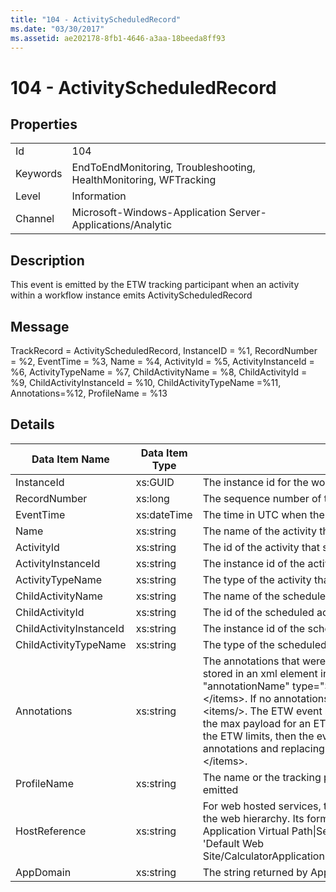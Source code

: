 ```yaml
---
title: "104 - ActivityScheduledRecord"
ms.date: "03/30/2017"
ms.assetid: ae202178-8fb1-4646-a3aa-18beeda8ff93
---
```

# 104 - ActivityScheduledRecord
## Properties  
  
|||  
|-|-|  
|Id|104|  
|Keywords|EndToEndMonitoring, Troubleshooting, HealthMonitoring, WFTracking|  
|Level|Information|  
|Channel|Microsoft-Windows-Application Server-Applications/Analytic|  
  
## Description  
 This event is emitted by the ETW tracking participant when an activity within a workflow instance emits ActivityScheduledRecord  
  
## Message  
 TrackRecord = ActivityScheduledRecord, InstanceID = %1,  RecordNumber = %2, EventTime = %3, Name = %4, ActivityId = %5, ActivityInstanceId = %6, ActivityTypeName = %7, ChildActivityName = %8, ChildActivityId = %9, ChildActivityInstanceId = %10, ChildActivityTypeName =%11, Annotations=%12, ProfileName = %13  
  
## Details  
  
|Data Item Name|Data Item Type|Description|  
|--------------------|--------------------|-----------------|  
|InstanceId|xs:GUID|The instance id for the workflow|  
|RecordNumber|xs:long|The sequence number of the emitted record|  
|EventTime|xs:dateTime|The time in UTC when the event was emitted|  
|Name|xs:string|The name of the activity that scheduled the child activity|  
|ActivityId|xs:string|The id of the activity that scheduled the child activity|  
|ActivityInstanceId|xs:string|The instance id of the activity that scheduled the child activity|  
|ActivityTypeName|xs:string|The type of the activity that requested the cancel operation|  
|ChildActivityName|xs:string|The name of the scheduled activity|  
|ChildActivityId|xs:string|The id of the scheduled activity|  
|ChildActivityInstanceId|xs:string|The instance id of the scheduled activity|  
|ChildActivityTypeName|xs:string|The type of the scheduled activity|  
|Annotations|xs:string|The annotations that were added to this event.  The values are stored in an xml element in the format \<items>\< item  name = "annotationName" type="System.String">annotationValue\</item>\</items>.  If no annotations are specified then the string contains \<items/>. The ETW event size is limited by the ETW buffer size or the max payload for an ETW event. If the size of the event exceeds the ETW limits, then the event is truncated by dropping the annotations and replacing the annotation value with \<items>...\</items>.|  
|ProfileName|xs:string|The name or the tracking profile that resulted in this event being emitted|  
|HostReference|xs:string|For web hosted services, this field uniquely identifies the service in the web hierarchy.  Its format is defined as 'Web Site Name Application Virtual Path&#124;Service Virtual Path&#124;ServiceName' Example: 'Default Web Site/CalculatorApplication&#124;/CalculatorService.svc&#124;CalculatorService'|  
|AppDomain|xs:string|The string returned by AppDomain.CurrentDomain.FriendlyName.|
